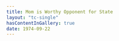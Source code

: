 ```yaml
---
title: Mom is Worthy Opponent for State
layout: "tc-single"
hasContentInGallery: true
date: 1974-09-22
---
```

